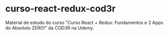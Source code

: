 # curso-react-redux-cod3r
Material de estudo do curso "Curso React + Redux: Fundamentos e 2 Apps do Absoluto ZERO!" da COD3R na Udemy.
